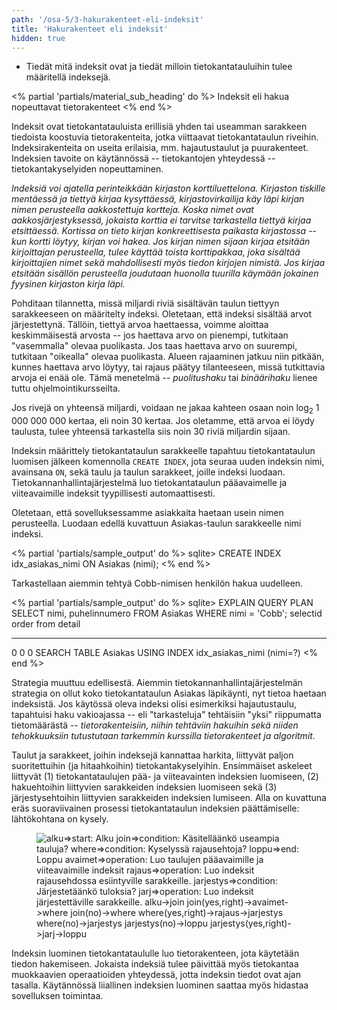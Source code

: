 ```yaml
---
path: '/osa-5/3-hakurakenteet-eli-indeksit'
title: 'Hakurakenteet eli indeksit'
hidden: true
---
```



<text-box variant='learningObjectives' name='Oppimistavoitteet'>

- Tiedät mitä indeksit ovat ja tiedät milloin tietokantatauluihin tulee määritellä indeksejä.

</text-box>


<% partial 'partials/material_sub_heading' do %>
  Indeksit eli hakua nopeuttavat tietorakenteet
<% end %>

<p>
  Indeksit ovat tietokantatauluista erillisiä yhden tai useamman sarakkeen tiedoista koostuvia tietorakenteita, jotka viittaavat tietokantataulun riveihin. Indeksirakenteita on useita erilaisia, mm. hajautustaulut ja puurakenteet. Indeksien tavoite on käytännössä -- tietokantojen yhteydessä -- tietokantakyselyiden nopeuttaminen.
</p>

<p>
  <em>
    Indeksiä voi ajatella perinteikkään kirjaston korttiluettelona. Kirjaston tiskille mentäessä ja tiettyä kirjaa kysyttäessä, kirjastovirkailija käy läpi kirjan nimen perusteella aakkostettuja kortteja. Koska nimet ovat aakkosjärjestyksessä, jokaista korttia ei tarvitse tarkastella tiettyä kirjaa etsittäessä. Kortissa on tieto kirjan konkreettisesta paikasta kirjastossa -- kun kortti löytyy, kirjan voi hakea. Jos kirjan nimen sijaan kirjaa etsitään kirjoittajan perusteella, tulee käyttää toista korttipakkaa, joka sisältää kirjoittajien nimet sekä mahdollisesti myös tiedon kirjojen nimistä. Jos kirjaa etsitään sisällön perusteella joudutaan huonolla tuurilla käymään jokainen fyysinen kirjaston kirja läpi.
  </em>
</p>

<p>
  Pohditaan tilannetta, missä miljardi riviä sisältävän taulun tiettyyn sarakkeeseen on määritelty indeksi. Oletetaan, että indeksi sisältää arvot järjestettynä. Tällöin, tiettyä arvoa haettaessa, voimme aloittaa keskimmäisestä arvosta -- jos haettava arvo on pienempi, tutkitaan "vasemmalla" olevaa puolikasta. Jos taas haettava arvo on suurempi, tutkitaan "oikealla" olevaa puolikasta. Alueen rajaaminen jatkuu niin pitkään, kunnes haettava arvo löytyy, tai rajaus päätyy tilanteeseen, missä tutkittavia arvoja ei enää ole. Tämä menetelmä -- <em>puolitushaku</em> tai <em>binäärihaku</em> lienee tuttu ohjelmointikursseilta.
</p>

<p>
  Jos rivejä on yhteensä miljardi, voidaan ne jakaa kahteen osaan noin log<sub>2</sub> 1 000 000 000 kertaa, eli noin 30 kertaa. Jos oletamme, että arvoa ei löydy taulusta, tulee yhteensä tarkastella siis noin 30 riviä miljardin sijaan.
</p>

<p>
  Indeksin määrittely tietokantataulun sarakkeelle tapahtuu tietokantataulun luomisen jälkeen komennolla <code>CREATE INDEX</code>, jota seuraa uuden indeksin nimi, avainsana <code>ON</code>, sekä taulu ja taulun sarakkeet, joille indeksi luodaan. Tietokannanhallintajärjestelmä luo tietokantataulun pääavaimelle ja viiteavaimille indeksit tyypillisesti automaattisesti.
</p>

<p>
  Oletetaan, että sovelluksessamme asiakkaita haetaan usein nimen perusteella. Luodaan edellä kuvattuun Asiakas-taulun sarakkeelle nimi indeksi.
</p>

<% partial 'partials/sample_output' do %>
  sqlite> CREATE INDEX idx_asiakas_nimi ON Asiakas (nimi);
<% end %>

<p>
  Tarkastellaan aiemmin tehtyä Cobb-nimisen henkilön hakua uudelleen.
</p>

<% partial 'partials/sample_output' do %>
  sqlite> EXPLAIN QUERY PLAN SELECT nimi, puhelinnumero FROM Asiakas
              WHERE nimi = 'Cobb';
  selectid order from detail
  -------- ----- ---- ----------------------------------------------------------
  0        0     0    SEARCH TABLE Asiakas USING INDEX idx_asiakas_nimi (nimi=?)
<% end %>

<p>
  Strategia muuttuu edellisestä. Aiemmin tietokannanhallintajärjestelmän strategia on ollut koko tietokantataulun Asiakas läpikäynti, nyt tietoa haetaan indeksistä. Jos käytössä oleva indeksi olisi esimerkiksi hajautustaulu, tapahtuisi haku vakioajassa -- eli "tarkasteluja" tehtäisiin "yksi" riippumatta tietomäärästä -- <em>tietorakenteisiin, niihin tehtäviin hakuihin sekä niiden tehokkuuksiin tutustutaan tarkemmin kurssilla tietorakenteet ja algoritmit.</em>
</p>

<p>
  Taulut ja sarakkeet, joihin indeksejä kannattaa harkita, liittyvät paljon suoritettuihin (ja hitaahkoihin) tietokantakyselyihin. Ensimmäiset askeleet liittyvät (1) tietokantataulujen pää- ja viiteavainten indeksien luomiseen, (2) hakuehtoihin liittyvien sarakkeiden indeksien luomiseen sekä (3) järjestysehtoihin liittyvien sarakkeiden indeksien lumiseen. Alla on kuvattuna eräs suoraviivainen prosessi tietokantataulun indeksien päättämiselle: lähtökohtana on kysely.
</p>

<figure>
  <img src="/img/indeksit-saanto.png" alt="alku=>start: Alku
				    join=>condition: Käsitelläänkö
				    useampia
				    tauluja?
				    where=>condition: Kyselyssä
				    rajausehtoja?
				    loppu=>end: Loppu
				    avaimet=>operation: Luo taulujen pääavaimille
				    ja viiteavaimille indeksit
				    rajaus=>operation: Luo indeksit rajausehdossa
				    esiintyville sarakkeille.
				    jarjestys=>condition: Järjestetäänkö
				    tuloksia?
				    jarj=>operation: Luo indeksit
				    järjestettäville sarakkeille.
				    alku->join
				    join(yes,right)->avaimet->where
				    join(no)->where
				    where(yes,right)->rajaus->jarjestys
				    where(no)->jarjestys
				    jarjestys(no)->loppu
				    jarjestys(yes,right)->jarj->loppu" />
</figure>


<p>
  Indeksin luominen tietokantataululle luo tietorakenteen, jota käytetään tiedon hakemiseen. Jokaista indeksiä tulee päivittää myös tietokantaa muokkaavien operaatioiden yhteydessä, jotta indeksin tiedot ovat ajan tasalla. Käytännössä liiallinen indeksien luominen saattaa myös hidastaa sovelluksen toimintaa.
</p>

